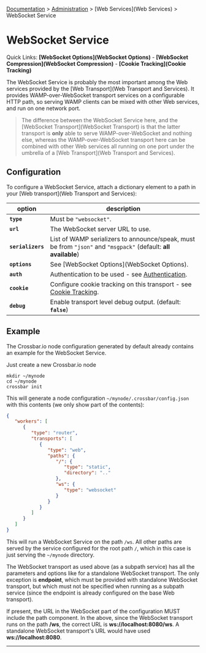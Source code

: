 [Documentation](.) > [Administration](Administration) > [Web Services](Web Services) > WebSocket Service

# WebSocket Service

Quick Links: **[WebSocket Options](WebSocket Options)** - **[WebSocket Compression](WebSocket Compression)** - **[Cookie Tracking](Cookie Tracking)**

The WebSocket Service is probably the most important among the Web services provided by the [Web Transport](Web Transport and Services). It provides WAMP-over-WebSocket transport services on a configurable HTTP path, so serving WAMP clients can be mixed with other Web services, and run on one network port.

> The difference between the WebSocket Service here, and the [WebSocket Transport](WebSocket Transport) is that the latter transport is **only** able to serve WAMP-over-WebSocket and nothing else, whereas the WAMP-over-WebSocket transport here can be combined with other Web services all running on one port under the umbrella of a [Web Transport](Web Transport and Services).

## Configuration

To configure a WebSocket Service, attach a dictionary element to a path in your [Web transport](Web Transport and Services):

option | description
---|---
**`type`** | Must be `"websocket"`.
**`url`** | The WebSocket server URL to use.
**`serializers`** | List of WAMP serializers to announce/speak, must be from `"json"` and `"msgpack"` (default: **all available**)
**`options`** | See [WebSocket Options](WebSocket Options).
**`auth`** | Authentication to be used - see [Authentication](Authentication).
**`cookie`** | Configure cookie tracking on this transport - see [Cookie Tracking](Cookie-Tracking).
**`debug`** | Enable transport level debug output. (default: **`false`**)

## Example

The Crossbar.io node configuration generated by default already contains an example for the WebSocket Service.

Just create a new Crossbar.io node

    mkdir ~/mynode
    cd ~/mynode
    crossbar init

This will generate a node configuration `~/mynode/.crossbar/config.json` with this contents (we only show part of the contents):

```json
{
   "workers": [
      {
         "type": "router",
         "transports": [
            {
               "type": "web",
               "paths": {
                  "/": {
                     "type": "static",
                     "directory": ".."
                  },
                  "ws": {
                     "type": "websocket"
                  }
               }
            }
         ]
      }
   ]
}
```

This will run a WebSocket Service on the path `/ws`. All other paths are served by the service configured for the root path `/`, which in this case is just serving the `~/mynode` directory.

The WebSocket transport as used above (as a subpath service) has all the parameters and options like for a standalone WebSocket transport. The only exception is **endpoint**, which must be provided with standalone WebSocket transport, but which must not be specified when running as a subpath service (since the endpoint is already configured on the base Web transport).

If present, the URL in the WebSocket part of the configuration MUST include the path component. In the above, since the WebSocket transport runs on the path **/ws**, the correct URL is **ws://localhost:8080/ws**. A standalone WebSocket transport's URL would have used **ws://localhost:8080**.

---
